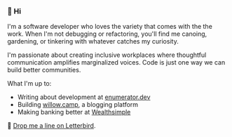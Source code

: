 ### 👋 Hi

I'm a software developer who loves the variety that comes with the the work. When I'm not debugging or refactoring, you'll find me canoing, gardening, or tinkering with whatever catches my curiosity.

I'm passionate about creating inclusive workplaces where thoughtful communication amplifies marginalized voices. Code is just one way we can build better communities.

What I'm up to:
- Writing about development at [enumerator.dev](https://enumerator.dev)
- Building [willow.camp](https://willow.camp), a blogging platform
- Making banking better at [Wealthsimple](https://www.wealthsimple.com/)

📧 [Drop me a line on Letterbird](https://letterbird.co/cassia).
